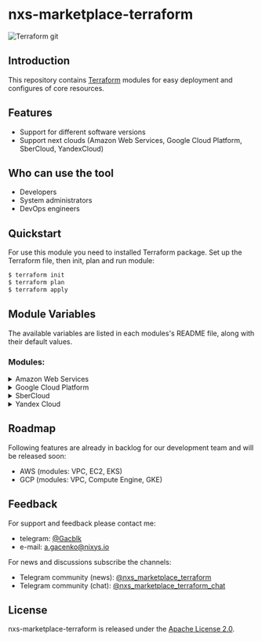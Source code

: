# nxs-marketplace-terraform

![Terraform git](https://github.com/nixys/nxs-marketplace-terraform/assets/84950037/4a0dcbc6-ec7e-462e-824b-ce4d06e041da)

## Introduction
This repository contains [Terraform](https://www.terraform.io/) modules for easy deployment and configures of core resources.

## Features

* Support for different software versions
* Support next clouds (Amazon Web Services, Google Cloud Platform, SberCloud, YandexCloud)

## Who can use the tool

* Developers
* System administrators
* DevOps engineers

## Quickstart

For use this module you need to installed Terraform package. Set up the Terraform file, then init, plan and run module:

```bash
$ terraform init
$ terraform plan
$ terraform apply
```

## Module Variables
The available variables are listed in each modules's README file, along with their default values.

### Modules:

<details><summary>Amazon Web Services</summary>

   In developing...

</details>

<details><summary>Google Cloud Platform</summary>

1. [Networking](https://github.com/nixys/nxs-marketplace-terraform/blob/main/Google%20Cloud%20Platform/Networking/README.md) - create resources in Network
2. [Compute-Engine](https://github.com/nixys/nxs-marketplace-terraform/blob/main/Google%20Cloud%20Platform/Compute-Engine/README.md) - create resources in Compute
3. [SQL](https://github.com/nixys/nxs-marketplace-terraform/blob/main/Google%20Cloud%20Platform/SQL/README.md) - create resources in SQL
4. [Net-Services](https://github.com/nixys/nxs-marketplace-terraform/blob/main/Google%20Cloud%20Platform/Net-Services/README.md) - create resources in Net-Services

</details>

<details><summary>SberCloud</summary>

1. [Enterprise Project Management Service](https://github.com/nixys/nxs-marketplace-terraform/blob/main/SberCloud/Enterprise-Project-Management-Service/README.md) - create resources in Enterprise Project Management Service
2. [Network](https://github.com/nixys/nxs-marketplace-terraform/blob/main/SberCloud/Network/README.md) - create resources in Network
3. [Computing](https://github.com/nixys/nxs-marketplace-terraform/blob/main/SberCloud/Computing/README.md) - create resources in Computing
4. [Database](https://github.com/nixys/nxs-marketplace-terraform/blob/main/SberCloud/Database/README.md) - create resources in Database
5. [Storage](https://github.com/nixys/nxs-marketplace-terraform/blob/main/SberCloud/Storage/README.md) - create resources in Storage

</details>

<details><summary>Yandex Cloud</summary>

   1. [VPC](https://github.com/nixys/nxs-marketplace-terraform/blob/main/YandexCloud/VPC/README.md) - create resources in Virtual Private Cloud
   2. [Compute](https://github.com/nixys/nxs-marketplace-terraform/blob/main/YandexCloud/Compute/README.md) - create resources in Compute Cloud
   3. [Managed-kubernetes](https://github.com/nixys/nxs-marketplace-terraform/blob/main/YandexCloud/Managed-kubernetes/README.md) - create resources in Managed Service for Kubernetes
   4. [Managed-mysql](https://github.com/nixys/nxs-marketplace-terraform/blob/main/YandexCloud/Managed-mysql/README.md) - create resources in Managed Service for MySQL
   5. [Managed-postgresql](https://github.com/nixys/nxs-marketplace-terraform/blob/main/YandexCloud/Managed-postgresql/README.md) - create resources in Managed Service for PostgreSQL
   6. [Network-load-balancer](https://github.com/nixys/nxs-marketplace-terraform/blob/main/YandexCloud/Network-load-balancer/README.md) - create resources in Network Load Balancer
   7. [Storage](https://github.com/nixys/nxs-marketplace-terraform/blob/main/YandexCloud/Storage/README.md) - create resources in Object Storage

</details>

## Roadmap

Following features are already in backlog for our development team and will be released soon:

* AWS (modules: VPC, EC2, EKS)
* GCP (modules: VPC, Compute Engine, GKE)

## Feedback

For support and feedback please contact me:
* telegram: [@Gacblk](https://t.me/gacblk)
* e-mail: a.gacenko@nixys.io

For news and discussions subscribe the channels:

* Telegram community (news): [@nxs_marketplace_terraform](https://t.me/nxs_marketplace_terraform)
* Telegram community (chat): [@nxs_marketplace_terraform_chat](https://t.me/nxs_marketplace_terraform_chat)

## License
nxs-marketplace-terraform is released under the [Apache License 2.0](https://github.com/nixys/nxs-marketplace-terraform/blob/main/LICENSE).
